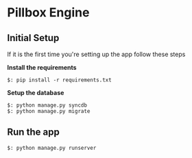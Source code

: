 # Pillbox Engine

## Initial Setup
If it is the first time you're setting up the app follow these steps

**Install the requirements**

    $: pip install -r requirements.txt

**Setup the database**

    $: python manage.py syncdb
    $: python manage.py migrate

## Run the app

    $: python manage.py runserver
